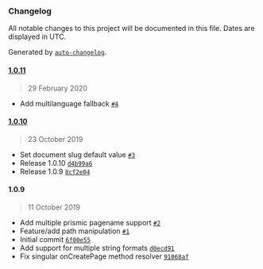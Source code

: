 ### Changelog

All notable changes to this project will be documented in this file. Dates are displayed in UTC.

Generated by [`auto-changelog`](https://github.com/CookPete/auto-changelog).

#### [1.0.11](https://github.com/kabalpt/gatsby-source-prismic-with-magic/compare/1.0.10...1.0.11)

> 29 February 2020

- Add multilanguage fallback [`#4`](https://github.com/kabalpt/gatsby-source-prismic-with-magic/pull/4)

#### [1.0.10](https://github.com/kabalpt/gatsby-source-prismic-with-magic/compare/1.0.9...1.0.10)

> 23 October 2019

- Set document slug default value [`#3`](https://github.com/kabalpt/gatsby-source-prismic-with-magic/pull/3)
- Release 1.0.10 [`d4b99a6`](https://github.com/kabalpt/gatsby-source-prismic-with-magic/commit/d4b99a65693fcf7250af9bb197405f16d2190293)
- Release 1.0.9 [`8cf2e04`](https://github.com/kabalpt/gatsby-source-prismic-with-magic/commit/8cf2e0454e409805bc8d4fc95c9d9438d830ae70)

#### 1.0.9

> 11 October 2019

- Add multiple prismic pagename support [`#2`](https://github.com/kabalpt/gatsby-source-prismic-with-magic/pull/2)
- Feature/add path manipulation [`#1`](https://github.com/kabalpt/gatsby-source-prismic-with-magic/pull/1)
- Initial commit [`6f00e55`](https://github.com/kabalpt/gatsby-source-prismic-with-magic/commit/6f00e5540c9766262840da42dc2c8876ac461346)
- Add support for multiple string formats [`d0ecd91`](https://github.com/kabalpt/gatsby-source-prismic-with-magic/commit/d0ecd9169d4fa287e5adc5a53459fffed06347b8)
- Fix singular onCreatePage method resolver [`91068af`](https://github.com/kabalpt/gatsby-source-prismic-with-magic/commit/91068af246cee3d06f2885a512f36579e5ee3e44)
